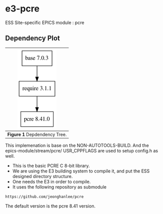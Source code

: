 e3-pcre
===
ESS Site-specific EPICS module : pcre


## Dependency Plot

|![pcre dep](docs/pcre.png)|
| :---: |
|**Figure 1** Depdendency Tree. |


This implemenation is base on the NON-AUTOTOOLS-BUILD. And the epics-module/stream/pcre/ USR_CPPFLAGS are used to setup config.h as well.

* This is the basic PCRE C 8-bit library. 
* We are using the E3 building system to compile it, and put the ESS designed directory structure.
* One needs the E3 in order to compile.
* It uses the following repository as submodule

```
https://github.com/jeonghanlee/pcre
```

The default version is the pcre 8.41 version. 
